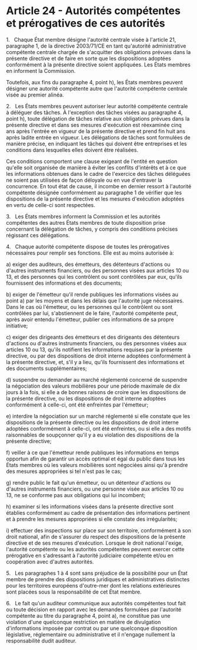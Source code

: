 # Article 24 - Autorités compétentes et prérogatives de ces autorités


1.   Chaque État membre désigne l'autorité centrale visée à l'article 21, paragraphe 1, de la directive 2003/71/CE en tant qu'autorité administrative compétente centrale chargée de s'acquitter des obligations prévues dans la présente directive et de faire en sorte que les dispositions adoptées conformément à la présente directive soient appliquées. Les États membres en informent la Commission.

Toutefois, aux fins du paragraphe 4, point h), les États membres peuvent désigner une autorité compétente autre que l'autorité compétente centrale visée au premier alinéa.

2.   Les États membres peuvent autoriser leur autorité compétente centrale à déléguer des tâches. À l'exception des tâches visées au paragraphe 4, point h), toute délégation de tâches relative aux obligations prévues dans la présente directive et dans ses mesures d'exécution est réexaminée cinq ans après l'entrée en vigueur de la présente directive et prend fin huit ans après ladite entrée en vigueur. Les délégations de tâches sont formulées de manière précise, en indiquant les tâches qui doivent être entreprises et les conditions dans lesquelles elles doivent être réalisées.

Ces conditions comportent une clause exigeant de l'entité en question qu'elle soit organisée de manière à éviter les conflits d'intérêts et à ce que les informations obtenues dans le cadre de l'exercice des tâches déléguées ne soient pas utilisées de façon déloyale ou en vue d'entraver la concurrence. En tout état de cause, il incombe en dernier ressort à l'autorité compétente désignée conformément au paragraphe 1 de vérifier que les dispositions de la présente directive et les mesures d'exécution adoptées en vertu de celle-ci sont respectées.

3.   Les États membres informent la Commission et les autorités compétentes des autres États membres de toute disposition prise concernant la délégation de tâches, y compris des conditions précises régissant ces délégations.

4.   Chaque autorité compétente dispose de toutes les prérogatives nécessaires pour remplir ses fonctions. Elle est au moins autorisée à:

a) exiger des auditeurs, des émetteurs, des détenteurs d'actions ou d'autres instruments financiers, ou des personnes visées aux articles 10 ou 13, et des personnes qui les contrôlent ou sont contrôlées par eux, qu'ils fournissent des informations et des documents;

b) exiger de l'émetteur qu'il rende publiques les informations visées au point a) par les moyens et dans les délais que l'autorité juge nécessaires. Dans le cas où l'émetteur, ou les personnes qui le contrôlent ou sont contrôlées par lui, s'abstiennent de le faire, l'autorité compétente peut, après avoir entendu l'émetteur, publier ces informations de sa propre initiative;

c) exiger des dirigeants des émetteurs et des dirigeants des détenteurs d'actions ou d'autres instruments financiers, ou des personnes visées aux articles 10 ou 13, qu'ils notifient les informations requises par la présente directive, ou par des dispositions de droit interne adoptées conformément à la présente directive, et, s'il y a lieu, qu'ils fournissent des informations et des documents supplémentaires;

d) suspendre ou demander au marché réglementé concerné de suspendre la négociation des valeurs mobilières pour une période maximale de dix jours à la fois, si elle a de bonnes raisons de croire que les dispositions de la présente directive, ou les dispositions de droit interne adoptées conformément à celle-ci, ont été enfreintes par l'émetteur;

e) interdire la négociation sur un marché réglementé si elle constate que les dispositions de la présente directive ou les dispositions de droit interne adoptées conformément à celle-ci, ont été enfreintes, ou si elle a des motifs raisonnables de soupçonner qu'il y a eu violation des dispositions de la présente directive;

f) veiller à ce que l'émetteur rende publiques les informations en temps opportun afin de garantir un accès optimal et égal du public dans tous les États membres où les valeurs mobilières sont négociées ainsi qu'à prendre des mesures appropriées si tel n'est pas le cas;

g) rendre public le fait qu'un émetteur, ou un détenteur d'actions ou d'autres instruments financiers, ou une personne visée aux articles 10 ou 13, ne se conforme pas aux obligations qui lui incombent;

h) examiner si les informations visées dans la présente directive sont établies conformément au cadre de présentation des informations pertinent et à prendre les mesures appropriées si elle constate des irrégularités;

i) effectuer des inspections sur place sur son territoire, conformément à son droit national, afin de s'assurer du respect des dispositions de la présente directive et de ses mesures d'exécution. Lorsque le droit national l'exige, l'autorité compétente ou les autorités compétentes peuvent exercer cette prérogative en s'adressant à l'autorité judiciaire compétente et/ou en coopération avec d'autres autorités.

5.   Les paragraphes 1 à 4 sont sans préjudice de la possibilité pour un État membre de prendre des dispositions juridiques et administratives distinctes pour les territoires européens d'outre-mer dont les relations extérieures sont placées sous la responsabilité de cet État membre.

6.   Le fait qu'un auditeur communique aux autorités compétentes tout fait ou toute décision en rapport avec les demandes formulées par l'autorité compétente au titre du paragraphe 4, point a), ne constitue pas une violation d'une quelconque restriction en matière de divulgation d'informations imposée par contrat ou par une quelconque disposition législative, réglementaire ou administrative et il n'engage nullement la responsabilité dudit auditeur.
